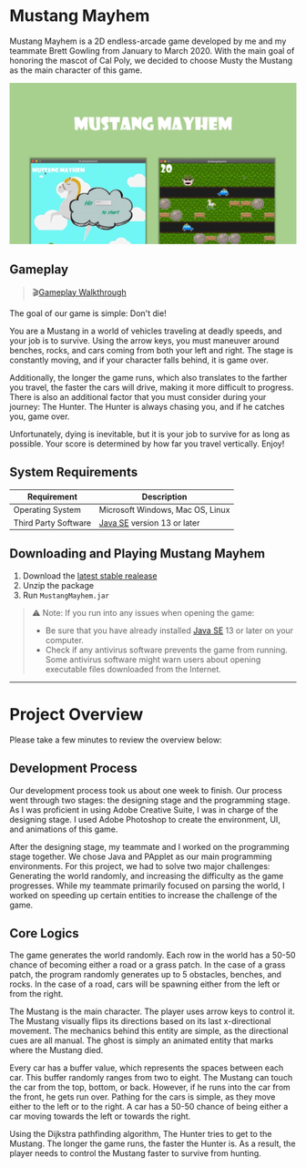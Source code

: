 # Mustang Mayhem
Mustang Mayhem is a 2D endless-arcade game developed by me and my teammate Brett Gowling from January to March 2020. With the main goal of honoring the mascot of Cal Poly, we decided to choose Musty the Mustang as the main character of this game.

![image](https://github.com/tnam02112001/mustangmayhem/blob/master/Mustang%20Mayhem.jpg)

## Gameplay
> 🎬[Gameplay Walkthrough](https://youtu.be/NyHtgaiAwWM)

The goal of our game is simple: Don't die!

You are a Mustang in a world of vehicles traveling at deadly speeds, and your job is to survive. Using the arrow keys, you must maneuver around benches, rocks, and cars coming from both your left and right. The stage is constantly moving, and if your character falls behind, it is game over. 

Additionally, the longer the game runs, which also translates to the farther you travel, the faster the cars will drive, making it more difficult to progress. There is also an additional factor that you must consider during your journey: The Hunter. The Hunter is always chasing you, and if he catches you, game over.

Unfortunately, dying is inevitable, but it is your job to survive for as long as possible. Your score is determined by how far you travel vertically. Enjoy!

## System Requirements
| Requirement | Description |
| --- | --- |
| Operating System | Microsoft Windows, Mac OS, Linux |
| Third Party Software | [Java SE](https://www.oracle.com/java/technologies/javase-downloads.html) version 13 or later |

## Downloading and Playing Mustang Mayhem
1. Download the [latest stable realease](https://github.com/tnam02112001/mustangmayhem/releases/latest/download/MustangMayhem.zip)
2. Unzip the package
3. Run `MustangMayhem.jar`

>⚠ Note: If you run into any issues when opening the game:
> - Be sure that you have already installed [Java SE](https://www.oracle.com/java/technologies/javase-downloads.html) 13 or later on your computer.
> - Check if any antivirus software prevents the game from running. Some antivirus software might warn users about opening executable files downloaded from the Internet.
***
# Project Overview
Please take a few minutes to review the overview below:

## Development Process
Our development process took us about one week to finish. Our process went through two stages: the designing stage and the programming stage. As I was proficient in using Adobe Creative Suite, I was in charge of the designing stage. I used Adobe Photoshop to create the environment, UI, and animations of this game.

After the designing stage, my teammate and I worked on the programming stage together. We chose Java and PApplet as our main programming environments. For this project, we had to solve two major challenges: Generating the world randomly, and increasing the difficulty as the game progresses. While my teammate primarily focused on parsing the world, I worked on speeding up certain entities to increase the challenge of the game. 

## Core Logics
The game generates the world randomly. Each row in the world has a 50-50 chance of becoming either a road or a grass patch. In the case of a grass patch, the program randomly generates up to 5 obstacles, benches, and rocks. In the case of a road, cars will be spawning either from the left or from the right. 

The Mustang is the main character. The player uses arrow keys to control it. The Mustang visually flips its directions based on its last x-directional movement.  The mechanics behind this entity are simple, as the directional cues are all manual. The ghost is simply an animated entity that marks where the Mustang died.

Every car has a buffer value, which represents the spaces between each car. This buffer randomly ranges from two to eight. The Mustang can touch the car from the top, bottom, or back. However, if he runs into the car from the front, he gets run over. Pathing for the cars is simple, as they move either to the left or to the right.  A car has a 50-50 chance of being either a car moving towards the left or towards the right.

Using the Dijkstra pathfinding algorithm, The Hunter tries to get to the Mustang. The longer the game runs, the faster the Hunter is. As a result, the player needs to control the Mustang faster to survive from hunting.

